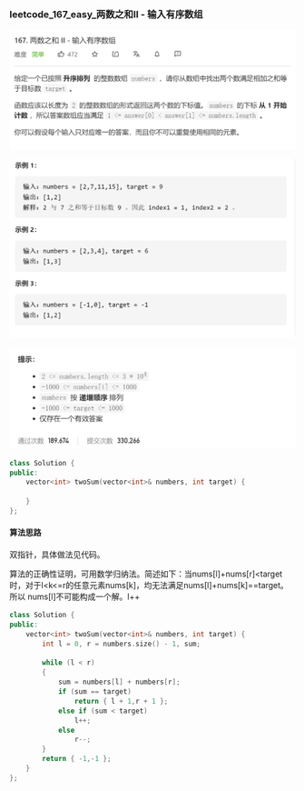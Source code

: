 ### leetcode_167_easy_两数之和Ⅱ - 输入有序数组

![image-20210216101440544](Untitled.assets/image-20210216101440544.png)

![image-20210216101454323](Untitled.assets/image-20210216101454323.png)

![image-20210216101502541](Untitled.assets/image-20210216101502541.png)

```c++
class Solution {
public:
    vector<int> twoSum(vector<int>& numbers, int target) {

    }
};
```

#### 算法思路

双指针，具体做法见代码。

算法的正确性证明，可用数学归纳法。简述如下：当nums[l]+nums[r]<target 时，对于l<k<=r的任意元素nums[k]，均无法满足nums[l]+nums[k]==target。所以 nums[l]不可能构成一个解。l++

```c++
class Solution {
public:
	vector<int> twoSum(vector<int>& numbers, int target) {
		int l = 0, r = numbers.size() - 1, sum;

		while (l < r)
		{
			sum = numbers[l] + numbers[r];
			if (sum == target)
				return { l + 1,r + 1 };
			else if (sum < target)
				l++;
			else
				r--;
		}
		return { -1,-1 };
	}
};
```

